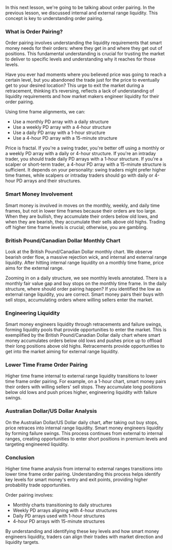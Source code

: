 In this next lesson, we're going to be talking about order pairing. In the previous lesson, we discussed internal and external range liquidity. This concept is key to understanding order pairing. 

### What is Order Pairing?

Order pairing involves understanding the liquidity requirements that smart money needs for their orders: where they get in and where they get out of positions. This fundamental understanding is crucial for trusting the market to deliver to specific levels and understanding why it reaches for those levels. 

Have you ever had moments where you believed price was going to reach a certain level, but you abandoned the trade just for the price to eventually get to your desired location? This urge to exit the market during a retracement, thinking it’s reversing, reflects a lack of understanding of liquidity requirements and how market makers engineer liquidity for their order pairing.

Using time frame alignments, we can:
- Use a monthly PD array with a daily structure
- Use a weekly PD array with a 4-hour structure
- Use a daily PD array with a 1-hour structure
- Use a 4-hour PD array with a 15-minute structure

Price is fractal. If you're a swing trader, you're better off using a monthly or a weekly PD array with a daily or 4-hour structure. If you're an intraday trader, you should trade daily PD arrays with a 1-hour structure. If you're a scalper or short-term trader, a 4-hour PD array with a 15-minute structure is sufficient. It depends on your personality: swing traders might prefer higher time frames, while scalpers or intraday traders should go with daily or 4-hour PD arrays and their structures.

### Smart Money Involvement

Smart money is involved in moves on the monthly, weekly, and daily time frames, but not in lower time frames because their orders are too large. When they are bullish, they accumulate their orders below old lows, and when they are bearish, they accumulate their sells above old highs. Trading off higher time frame levels is crucial; otherwise, you are gambling.

### British Pound/Canadian Dollar Monthly Chart

Look at the British Pound/Canadian Dollar monthly chart. We observe bearish order flow, a massive rejection wick, and internal and external range liquidity. After hitting internal range liquidity on a monthly time frame, price aims for the external range. 

Zooming in on a daily structure, we see monthly levels annotated. There is a monthly fair value gap and buy stops on the monthly time frame. In the daily structure, where should order pairing happen? If you identified the low as external range liquidity, you are correct. Smart money pairs their buys with sell stops, accumulating orders where willing sellers enter the market.

### Engineering Liquidity

Smart money engineers liquidity through retracements and failure swings, forming liquidity pools that provide opportunities to enter the market. This is exemplified by the British Pound/Canadian Dollar daily chart where smart money accumulates orders below old lows and pushes price up to offload their long positions above old highs. Retracements provide opportunities to get into the market aiming for external range liquidity.

### Lower Time Frame Order Pairing

Higher time frame internal to external range liquidity transitions to lower time frame order pairing. For example, on a 1-hour chart, smart money pairs their orders with willing sellers' sell stops. They accumulate long positions below old lows and push prices higher, engineering liquidity with failure swings.

### Australian Dollar/US Dollar Analysis

On the Australian Dollar/US Dollar daily chart, after taking out buy stops, price retraces into internal range liquidity. Smart money engineers liquidity by forming failure swings. This process continues from external to internal ranges, creating opportunities to enter short positions in premium levels and targeting engineered liquidity.

### Conclusion

Higher time frame analysis from internal to external ranges transitions into lower time frame order pairing. Understanding this process helps identify key levels for smart money's entry and exit points, providing higher probability trade opportunities.

Order pairing involves:
- Monthly charts transitioning to daily structures
- Weekly PD arrays aligning with 4-hour structures
- Daily PD arrays used with 1-hour structures
- 4-hour PD arrays with 15-minute structures

By understanding and identifying these key levels and how smart money engineers liquidity, traders can align their trades with market direction and liquidity targets.